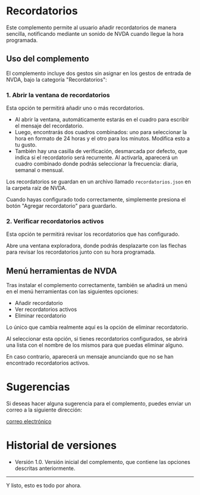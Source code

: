 # Recordatorios

Este complemento permite al usuario añadir recordatorios de manera sencilla, notificando mediante un sonido de NVDA cuando llegue la hora programada.

## Uso del complemento

El complemento incluye dos gestos sin asignar en los gestos de entrada de NVDA, bajo la categoría "Recordatorios":

### 1. Abrir la ventana de recordatorios

Esta opción te permitirá añadir uno o más recordatorios.

- Al abrir la ventana, automáticamente estarás en el cuadro para escribir el mensaje del recordatorio.
- Luego, encontrarás dos cuadros combinados: uno para seleccionar la hora en formato de 24 horas y el otro para los minutos. Modifica esto a tu gusto.
- También hay una casilla de verificación, desmarcada por defecto, que indica si el recordatorio será recurrente. Al activarla, aparecerá un cuadro combinado donde podrás seleccionar la frecuencia: diaria, semanal o mensual.
  
Los recordatorios se guardan en un archivo llamado `recordatorios.json` en la carpeta raíz de NVDA.

Cuando hayas configurado todo correctamente, simplemente presiona el botón "Agregar recordatorio" para guardarlo.

### 2. Verificar recordatorios activos

Esta opción te permitirá revisar los recordatorios que has configurado.

Abre una ventana exploradora, donde podrás desplazarte con las flechas para revisar los recordatorios junto con su hora programada.

## Menú herramientas de NVDA

Tras instalar el complemento correctamente, también se añadirá un menú en el menú herramientas con las siguientes opciones:

- Añadir recordatorio
- Ver recordatorios activos
- Eliminar recordatorio

Lo único que cambia realmente aquí es la opción de eliminar recordatorio.

Al seleccionar esta opción, si tienes recordatorios configurados, se abrirá una lista con el nombre de los mismos para que puedas eliminar alguno.

En caso contrario, aparecerá un mensaje anunciando que no se han encontrado recordatorios activos.

# Sugerencias

Si deseas hacer alguna sugerencia para el complemento, puedes enviar un correo a la siguiente dirección:

[correo electrónico](marcomolinaleija@hotmail.com)

# Historial de versiones

- Versión 1.0. Versión inicial del complemento, que contiene las opciones descritas anteriormente.

---

Y listo, esto es todo por ahora.